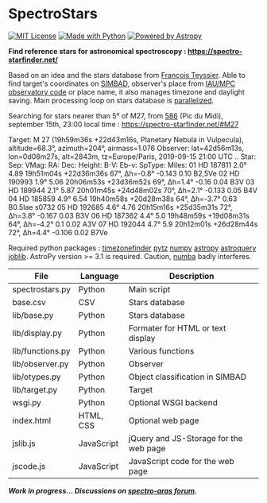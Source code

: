 # SpectroStars
[![MIT License](https://img.shields.io/badge/License-MIT-blue.svg)](./LICENSE.txt)
[![Made with Python](https://img.shields.io/badge/Made%20with-Python-red.svg)](https://www.python.org/)
[![Powered by Astropy](http://img.shields.io/badge/Powered%20by-AstroPy-orange.svg)](https://www.astropy.org)

**Find reference stars for astronomical spectroscopy : https://spectro-starfinder.net/**

Based on an idea and the stars database from [François Teyssier](http://www.spectro-aras.com/forum/viewtopic.php?f=8&t=1227). Able to find target's coordinates on [SIMBAD](https://simbad.u-strasbg.fr/simbad/), observer's place from [IAU/MPC observatory code](https://minorplanetcenter.net/iau/lists/ObsCodesF.html) or place name, it also manages timezone and daylight saving. Main processing loop on stars database is [parallelized](https://joblib.readthedocs.io/en/latest/parallel.html).


Searching for stars nearer than 5° of M27, from [586](https://minorplanetcenter.net/iau/lists/ObsCodesF.html) (Pic du Midi), september 15th, 23:00 local time : https://spectro-starfinder.net/#M27

  Target: M  27 (19h59m36s +22d43m16s, Planetary Nebula in Vulpecula), altitude=68.3°, azimuth=204°, airmass=1.076
  Observer: lat=42d56m13s, lon=0d08m27s, alt=2843m, tz=Europe/Paris, 2019-09-15 21:00 UTC
  ..  Star:       Sep:    VMag:   RA:       Dec:          Height:         B-V:    Eb-v:   SpType: Miles:
  01  HD 187811   2.0°    4.89    19h51m04s +22d36m36s    67°, Δh=-0.8°   -0.143  0.10    B2,5Ve
  02  HD 190993   1.9°    5.06    20h06m53s +23d36m52s    69°, Δh=1.4°    -0.16   0.04    B3V
  03  HD 189944   2.1°    5.87    20h01m45s +24d48m02s    70°, Δh=2.1°    -0.133  0.05    B4V
  04  HD 185859   4.9°    6.54    19h40m58s +20d28m38s    64°, Δh=-3.7°           0.63    B0.5Iae s0732
  05  HD 192685   4.6°    4.76    20h15m16s +25d35m31s    72°, Δh=3.8°    -0.167  0.03    B3V
  06  HD 187362   4.4°    5.0     19h48m59s +19d08m31s    64°, Δh=-4.2°   0.1     0.02    A3V
  07  HD 192044   4.7°    5.9     20h12m01s +26d28m44s    72°, Δh=4.4°    -0.106  0.02    B7Ve

Required python packages : [timezonefinder](https://pypi.org/project/timezonefinder/) [pytz](https://pypi.org/project/pytz/) [numpy](https://pypi.org/project/numpy/) [astropy](https://pypi.org/project/astropy/) [astroquery](https://pypi.org/project/astroquery/) [joblib](https://pypi.org/project/joblib/). AstroPy version >= 3.1 is required. Caution, [numba](https://pypi.org/project/numba/) badly interferes.

File|Language|Description
----|--------|-----------
spectrostars.py|Python|Main script
base.csv|CSV|Stars database
lib/base.py|Python|Stars database
lib/display.py|Python|Formater for HTML or text display
lib/functions.py|Python|Various functions
lib/observer.py|Python|Observer
lib/otypes.py|Python|Object classification in SIMBAD
lib/target.py|Python|Target
wsgi.py|Python|Optional WSGI backend
index.html|HTML, CSS|Optional web page
jslib.js|JavaScript|jQuery and JS-Storage for the web page
jscode.js|JavaScript|JavaScript code for the web page

_**Work in progress... Discussions on [spectro-aras forum](http://www.spectro-aras.com/forum/viewtopic.php?f=8&t=2252).**_
